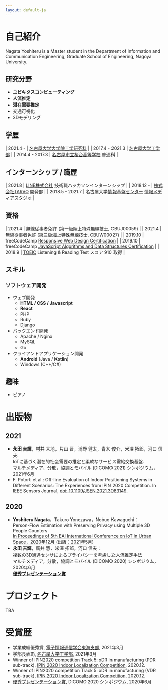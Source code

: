 ```yaml
---
layout: default-ja
---
```


# 自己紹介

Nagata Yoshiteru is a Master student in the Department of Information and Communication Engineering, Graduate School of Engineering, Nagoya University.

## 研究分野

- **ユビキタスコンピューティング**
- **人流推定**
- **潜在需要推定**
- 交通可視化
- 3Dモデリング

## 学歴

| 2021.4 - | [名古屋大学大学院工学研究科](https://www.engg.nagoya-u.ac.jp/) |
| 2017.4 - 2021.3 | [名古屋大学工学部](https://www.engg.nagoya-u.ac.jp/) |
| 2014.4 - 2017.3 | [名古屋市立桜台高等学校](https://www.nagoya-c.ed.jp/school/sakuradai-h/) 普通科 |

## インターンシップ / 職歴

| 2021.8 | [LINE株式会社](https://linecorp.com/ja/) 技術職ハッカソンインターンシップ |
| 2018.12 - | [株式会社TARVO](https://tarvo.co.jp/) 開発部 |
| 2018.5 - 2021.7 | 名古屋大学[情報基盤センター](http://www.icts.nagoya-u.ac.jp/ja/center/) [情報メディアスタジオ](https://media.itc.nagoya-u.ac.jp/studio/) |

## 資格

| 2021.4 | 無線従事者免許 (第一級陸上特殊無線技士, CBUJ00059) |
| 2021.4 | 無線従事者免許 (第三級海上特殊無線技士, CBUW00027) |
| 2019.10 | freeCodeCamp [Responsive Web Design Certification](https://www.freecodecamp.org/certification/fcc8c41b85e-8207-41e4-a738-50207bfaa71c/responsive-web-design) |
| 2019.10 | freeCodeCamp [JavaScript Algorithms and Data Structures Certification](https://www.freecodecamp.org/certification/fcc8c41b85e-8207-41e4-a738-50207bfaa71c/javascript-algorithms-and-data-structures) |
| 2018.9 | [TOEIC](https://www.ets.org/toeic) Listening & Reading Test スコア 910 取得 |


## スキル

### ソフトウェア開発

- ウェブ開発
  - **HTML / CSS / Javascript**
  - **React**
  - PHP
  - Ruby
  - Django
- バックエンド開発
  - Apache / Nginx
  - MySQL
  - Go
- クライアントアプリケーション開発
  - **Android** (Java / **Kotlin**)
  - Windows (C++/C#)

## 趣味

- ピアノ

# 出版物

## 2021

- **永田 吉輝**，村井 大地，片山 晋，浦野 健太，青木 俊介，米澤 拓郎，河口 信夫:  
  IoTに基づく潜在的社会需要の推定と柔軟なサービス需給交換基盤.  
  マルチメディア，分散，協調とモバイル (DICOMO 2021) シンポジウム，2021年6月  
- F. Potorti et al.:
  Off-line Evaluation of Indoor Positioning Systems in Different Scenarios: The Experiences from IPIN 2020 Competition.
  In IEEE Sensors Journal, [doi: 10.1109/JSEN.2021.3083149](https://doi.org/10.1109/JSEN.2021.3083149).

## 2020

- **Yoshiteru Nagata**，Takuro Yonezawa，Nobuo Kawaguchi：  
  Person-Flow Estimation with Preserving Privacy using Multiple 3D People Counters  
  [In Proceedings of 5th EAI International Conference on IoT in Urban Space，2020年12月 (出版：2021年5月)](https://link.springer.com/book/10.1007/978-3-030-51005-3)  
- **永田 吉輝**，廣井 慧，米澤 拓郎，河口 信夫：  
  複数の3D通過センサによるプライバシーを考慮した人流推定手法  
  マルチメディア，分散，協調とモバイル (DICOMO 2020) シンポジウム，2020年6月  
  **[優秀プレゼンテーション賞](https://dicomo.org/2020/commendation/)**

# プロジェクト

TBA

# 受賞歴

- 学業成績優秀賞, [電子情報通信学会東海支部](https://www.ieice.org/tokai/), 2021年3月
- 学部長表彰, [名古屋大学工学部](https://www.engg.nagoya-u.ac.jp/), 2021年3月
- Winner of IPIN2020 competition Track 5: xDR in manufacturing (PDR sub-track), [IPIN 2020 Indoor Localization Competition](http://evaal.aaloa.org/2020/results), 2020.12.
- Winner of IPIN2020 competition Track 5: xDR in manufacturing (VDR sub-track), [IPIN 2020 Indoor Localization Competition](http://evaal.aaloa.org/2020/results), 2020.12.
- [優秀プレゼンテーション賞](https://dicomo.org/2020/commendation/), DICOMO 2020 シンポジウム, 2020年6月
